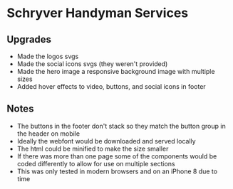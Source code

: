 
# Schryver Handyman Services

## Upgrades
- Made the logos svgs 
- Made the social icons svgs (they weren't provided)
- Made the hero image a responsive background image with multiple sizes
- Added hover effects to video, buttons, and social icons in footer

## Notes
- The buttons in the footer don't stack so they match the button group in the header on mobile
- Ideally the webfont would be downloaded and served locally
- The html could be minified to make the size smaller
- If there was more than one page some of the components would be coded differently to allow for use on multiple sections
- This was only tested in modern browsers and on an iPhone 8 due to time